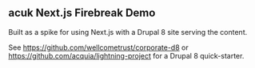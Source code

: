 ## acuk Next.js Firebreak Demo

Built as a spike for using Next.js with a Drupal 8 site serving the content. 

See https://github.com/wellcometrust/corporate-d8 or https://github.com/acquia/lightning-project for a Drupal 8 quick-starter.
